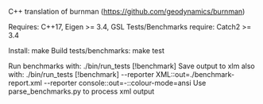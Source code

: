 C++ translation of burnman (https://github.com/geodynamics/burnman)

Requires: C++17, Eigen >= 3.4, GSL
Tests/Benchmarks require: Catch2 >= 3.4

Install: make
Build tests/benchmarks: make test

Run benchmarks with: ./bin/run_tests [!benchmark]
Save output to xlm also with:
./bin/run_tests [!benchmark] --reporter XML::out=./benchmark-report.xml --reporter console::out=-::colour-mode=ansi
Use parse_benchmarks.py to process xml output

